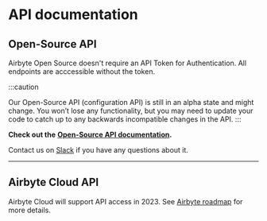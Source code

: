 # API documentation

## Open-Source API

Airbyte Open Source doesn't require an API Token for Authentication.
All endpoints are acccessible without the token.

:::caution

Our Open-Source API (configuration API) is still in an alpha state and might change. You won’t lose any functionality, but you may need to update your code to catch up to any backwards incompatible changes in the API.
:::

**Check out the** [**Open-Source API documentation**](https://airbyte-public-api-docs.s3.us-east-2.amazonaws.com/rapidoc-api-docs.html)**.**

Contact us on [Slack](https://slack.airbyte.io) if you have any questions about it.

---

## Airbyte Cloud API

Airbyte Cloud will support API access in 2023. See [Airbyte roadmap](https://app.harvestr.io/roadmap/view/pQU6gdCyc/airbyte-roadmap) for more details.


